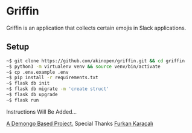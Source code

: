 # Griffin
Griffin is an application that collects certain emojis in Slack applications.

## Setup
```bash
~$ git clone https://github.com/akinopen/griffin.git && cd griffin
~$ python3 -m virtualenv venv && source venv/bin/activate
~$ cp .env.example .env
~$ pip install -r requirements.txt
~$ flask db init
~$ flask db migrate -m 'create struct'
~$ flask db upgrade
~$ flask run
```


Instructions Will Be Added...

[A Demongo Based Project.](https://github.com/emregeldegul/demongo) Special Thanks [Furkan Karaçalı](https://www.linkedin.com/in/furkankrcl/) 
